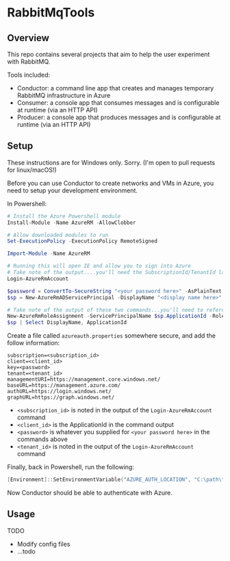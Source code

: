 # RabbitMqTools

## Overview

This repo contains several projects that aim to help the user experiment with RabbitMQ.

Tools included:

- Conductor: a command line app that creates and manages temporary RabbitMQ infrastructure in Azure
- Consumer: a console app that consumes messages and is configurable at runtime (via an HTTP API)
- Producer: a console app that produces messages and is configurable at runtime (via an HTTP API)

## Setup

These instructions are for Windows only. Sorry. (I'm open to pull requests for linux/macOS!)

Before you can use Conductor to create networks and VMs in Azure, you need to setup your development environment. 

In Powershell:

```powershell
# Install the Azure Powershell module
Install-Module -Name AzureRM -AllowClobber

# Allow downloaded modules to run
Set-ExecutionPolicy -ExecutionPolicy RemoteSigned

Import-Module -Name AzureRM

# Running this will open IE and allow you to sign into Azure
# Take note of the output....you'll need the SubscriptionId/TenantId later
Login-AzureRmAccount

$password = ConvertTo-SecureString "<your password here>" -AsPlainText -Force
$sp = New-AzureRmADServicePrincipal -DisplayName "<display name here>" -Password $password

# Take note of the output of these two commands...you'll need to reference them
New-AzureRmRoleAssignment -ServicePrincipalName $sp.ApplicationId -RoleDefinitionName Contributor
$sp | Select DisplayName, ApplicationId
```

Create a file called `azureauth.properties` somewhere secure, and add the follow information:

```
subscription=<subscription_id>
client=<client_id>
key=<password>
tenant=<tenant_id>
managementURI=https://management.core.windows.net/
baseURL=https://management.azure.com/
authURL=https://login.windows.net/
graphURL=https://graph.windows.net/
```

- `<subscription_id>` is noted in the output of the `Login-AzureRmAccount` command
- `<client_id>` is the ApplicationId in the command output
- `<password>` is whatever you supplied for `<your password here>` in the commands above
- `<tenant_id>` is noted in the output of the `Login-AzureRmAccount` command

Finally, back in Powershell, run the following:

```powershell
[Environment]::SetEnvironmentVariable("AZURE_AUTH_LOCATION", "C:\path\to\your\azureauth.properties", "User")
```

Now Conductor should be able to authenticate with Azure.

## Usage

TODO

- Modify config files
- ...todo